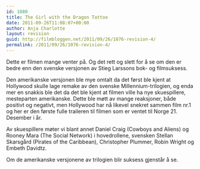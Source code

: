 ```yaml
---
id: 1080
title: The Girl with the Dragon Tattoo
date: 2011-09-26T11:08:07+00:00
author: Anja Charlotte
layout: revision
guid: http://filmbloggen.net/2011/09/26/1076-revision-4/
permalink: /2011/09/26/1076-revision-4/
---
```

Dette er filmen mange venter på. Og det rett og slett for å se om den er bedre enn den svenske versjonen av Stieg Larssons bok- og filmsuksess.

Den amerikanske versjonen ble mye omtalt da det først ble kjent at Hollywood skulle lage remake av den svenske Millennium-trilogien, og enda mer en snakkis ble det da det ble kjent at filmen ville ha nye skuespillere, mesteparten amerikanske. Dette ble møtt av mange reaksjoner, både positivt og negativt, men Hollywood har nå likevel snekret sammen film nr.1 og her er den første fulle traileren til filmen som er ventet til Norge 21. Desember i år.

Av skuespillere møter vi blant annet Daniel Craig (Cowboys and Aliens) og Rooney Mara (The Social Network) i hovedrollene, svensken Stellan Skarsgård (Pirates of the Caribbean), Christopher Plummer, Robin Wright og Embeth Davidtz.

Om de amerikanske versjonene av trilogien blir suksess gjenstår å se.

&nbsp;